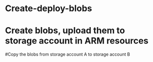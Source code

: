 # Create-deploy-blobs
# Create blobs, upload them to storage account in ARM resources 
#Copy the blobs from storage account A to storage account B
